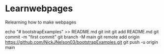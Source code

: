 # Learnwebpages
Relearning how to make webpages

echo "# bootstrapExamples" >> README.md
git init
git add README.md
git commit -m "first commit"
git branch -M main
git remote add origin https://github.com/NickJNelson03/bootstrapExamples.git
git push -u origin main
